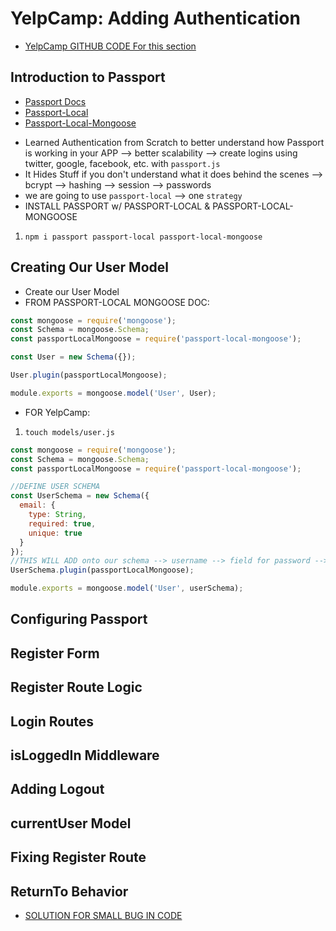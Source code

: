 # YelpCamp: Adding Authentication
* [YelpCamp GITHUB CODE For this section](https://github.com/Colt/YelpCamp/tree/291b1146dfd2e0449b90aed6c3b20cdeda8a0485)

## Introduction to Passport
* [Passport Docs](http://www.passportjs.org/)
* [Passport-Local](https://github.com/jaredhanson/passport-local)
* [Passport-Local-Mongoose](https://github.com/saintedlama/passport-local-mongoose)
- Learned Authentication from Scratch to better understand how Passport is working in your APP --> better scalability --> create logins using twitter, google, facebook, etc. with `passport.js`
- It Hides Stuff if you don't understand what it does behind the scenes --> bcrypt --> hashing --> session --> passwords
- we are going to use `passport-local` --> one `strategy`
- INSTALL PASSPORT w/ PASSPORT-LOCAL & PASSPORT-LOCAL-MONGOOSE
1. `npm i passport passport-local passport-local-mongoose` 

## Creating Our User Model
- Create our User Model
- FROM PASSPORT-LOCAL MONGOOSE DOC:
```js
const mongoose = require('mongoose');
const Schema = mongoose.Schema;
const passportLocalMongoose = require('passport-local-mongoose');

const User = new Schema({});

User.plugin(passportLocalMongoose);

module.exports = mongoose.model('User', User);
```
* FOR YelpCamp:
1. `touch models/user.js`
```js
const mongoose = require('mongoose');
const Schema = mongoose.Schema;
const passportLocalMongoose = require('passport-local-mongoose');

//DEFINE USER SCHEMA
const UserSchema = new Schema({
  email: {
    type: String,
    required: true,
    unique: true
  }
});
//THIS WILL ADD onto our schema --> username --> field for password --> make sure usernames are unique --> and give us some additional methods that we can use
UserSchema.plugin(passportLocalMongoose);

module.exports = mongoose.model('User', userSchema);
```

## Configuring Passport

## Register Form

## Register Route Logic

## Login Routes

## isLoggedIn Middleware

## Adding Logout

## currentUser Model

## Fixing Register Route

## ReturnTo Behavior
- [SOLUTION FOR SMALL BUG IN CODE](https://www.youtube.com/watch?v=g7SaXCYCgXU)